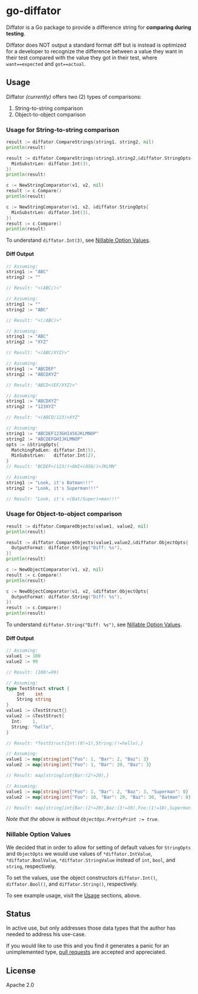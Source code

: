 # go-diffator
Diffator is a Go package to provide a difference string for **comparing during testing**.

Diffator does NOT output a standard format diff but is instead is optimized for a developer to recognize the difference between a value they want in their test compared with the value they got in their test, where `want==expected` and `got==actual`.

## Usage
Diffator _(currently)_ offers two (2) types of comparisons:

1. String-to-string comparison
2. Object-to-object comparison


### Usage for String-to-string comparison
```go
result := diffator.CompareStrings(string1, string2, nil)
println(result)
```

```go
result := diffator.CompareStrings(string1,string2,&diffator.StringOpts{
  MinSubstrLen: diffator.Int(3),
})
println(result)
```

```go
c := NewStringComparator(v1, v2, nil)
result := c.Compare()
println(result)
```

```go
c := NewStringComparator(v1, v2, &diffator.StringOpts{
  MinSubstrLen: diffator.Int(3),
})
result := c.Compare()
println(result)
```

To understand `diffator.Int(3)`, see [Nillable Option Values](#nillable-types).

#### Diff Output
```go
// Assuming:
string1 := "ABC"
string2 := ""

// Result: "<(ABC/)>"
```

```go
// Assuming:
string1 := ""
string2 := "ABC"

// Result: "<(/ABC)>"
```

```go
// Assuming:
string1 := "ABC"
string2 := "XYZ"

// Result: "<(ABC/XYZ)>"
```

```go
// Assuming:
string1 := "ABCDEF"
string2 := "ABCDXYZ"

// Result: "ABCD<(EF/XYZ)>"
```
```go
// Assuming:
string1 := "ABCDXYZ"
string2 := "123XYZ"

// Result: "<(ABCD/123)>XYZ"
```
```go
// Assuming:
string1 := "ABCDEF123GHI456JKLMNOP"
string2 := "ABCDEFGHIJKLMNOP"
opts := &StringOpts{
  MatchingPadLen: diffator.Int(5),
  MinSubstrLen:   diffator.Int(2),
}
// Result: "BCDEF<(123/)>GHI<(456/)>JKLMN"
```
```go
// Assuming:
string1 := "Look, it's Batman!!!"
string2 := "Look, it's Superman!!!"

// Result: "Look, it's <(Bat/Super)>man!!!"
```


### Usage for Object-to-object comparison

```go
result := diffator.CompareObjects(value1, value2, nil)
println(result)
```

```go
result := diffator.CompareObjects(value1,value2,&diffator.ObjectOpts{
  OutputFormat: diffator.String("Diff: %s"),
})
println(result)
```

```go
c := NewObjectComparator(v1, v2, nil)
result := c.Compare()
println(result)
```

```go
c := NewObjectComparator(v1, v2, &diffator.ObjectOpts{
  OutputFormat: diffator.String("Diff: %s"),
})
result := c.Compare()
println(result)
```
To understand `diffator.String("Diff: %s")`, see [Nillable Option Values](#nillable-types).


#### Diff Output
```go
// Assuming:
value1 := 100
value2 := 99

// Result: (100!=99)
```

```go
// Assuming:
type TestStruct struct {
	Int    int
	String string
}
value1 := &TestStruct{}
value2 := &TestStruct{
  Int:    1,
  String: "hello",
}

// Result: *TestStruct{Int:(0!=1),String:(!=hello),}
```

```go
// Assuming:
value1 := map[string]int{"Foo": 1, "Bar": 2, "Baz": 3}
value2 := map[string]int{"Foo": 1, "Bar": 20, "Baz": 3}

// Result: map[string]int{Bar:(2!=20),}
```

```go
// Assuming:
value1 := map[string]int{"Foo": 1, "Bar": 2, "Baz": 3, "Superman": 0}
value2 := map[string]int{"Foo": 10, "Bar": 20, "Baz": 30, "Batman": 0}

// Result: map[string]int{Bar:(2!=20),Baz:(3!=30),Foo:(1!=10),Superman:<missing:expected>,Batman:<missing:actual>,}
```

_Note that the above is without `ObjectOps.PrettyPrint := true`._			
### Nillable Option Values
We decided that in order to allow for setting of default values for `StringOpts` and `ObjectOpts` we would use values of `*diffator.IntValue`, `*diffator.BoolValue`, `*diffator.StringValue` instead of `int`, `bool`, and `string`, respectively.

To set the values, use the object constructors `diffator.Int()`,  `diffator.Bool()`, and `diffator.String()`, respectively. 

To see example usage, visit the [Usage](#usage) sections, above.

## Status
In active use, but only addresses those data types that the author has needed to address his use-case.  

If you would like to use this and you find it generates a panic for an unimplemented type, [pull requests](https://github.com/mikeschinkel/go-diffator/compare) are accepted and appreciated.

## License
Apache 2.0
